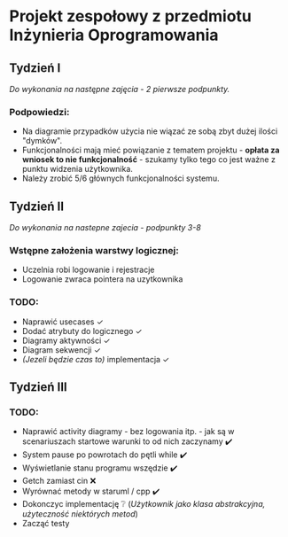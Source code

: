 # Projekt zespołowy z przedmiotu Inżynieria Oprogramowania

## Tydzień I
*Do wykonania na następne zajęcia - 2 pierwsze podpunkty.*

### Podpowiedzi: 
* Na diagramie przypadków użycia nie wiązać ze sobą zbyt dużej ilości "dymków".
* Funkcjonalności mają mieć powiązanie z tematem projektu - **opłata za wniosek to nie funkcjonalność** - szukamy tylko tego co jest ważne z punktu widzenia użytkownika.
* Należy zrobić 5/6 głównych funkcjonalności systemu.

## Tydzień II
*Do wykonania na nastepne zajecia - podpunkty 3-8*

### Wstępne założenia warstwy logicznej:
* Uczelnia robi logowanie i rejestracje
* Logowanie zwraca pointera na uzytkownika

### TODO:
* Naprawić usecases ✓
* Dodać atrybuty do logicznego ✓
* Diagramy aktywności ✓
* Diagram sekwencji ✓
* *(Jezeli będzie czas to)* implementacja ✓

## Tydzień III

### TODO:
* Naprawić activity diagramy - bez logowania itp. - jak są w scenariuszach startowe warunki to od nich zaczynamy :heavy_check_mark:
* System pause po powrotach do pętli while :heavy_check_mark:
* Wyświetlanie stanu programu wszędzie :heavy_check_mark:
* Getch zamiast cin :x:
* Wyrównać metody w staruml / cpp :heavy_check_mark:
* Dokonczyc implementację :grey_question: (*Użytkownik jako klasa abstrakcyjna, użyteczność niektórych metod*)
* Zacząć testy